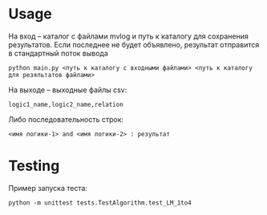 # Usage
На вход – каталог с файлами mvlog и путь к каталогу для сохранения результатов. Если последнее не будет объявлено, результат отправится в стандартный поток вывода
    
    python main.py <путь к каталогу с входными файлами> <путь к каталогу для резяльтатов файлами>
На выходе – выходные файлы csv:
    
    logic1_name,logic2_name,relation
Либо последовательность строк:

    <имя логики-1> and <имя логики-2> : результат
# Testing
Пример запуска теста:

    python -m unittest tests.TestAlgorithm.test_LM_1to4